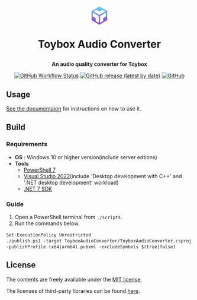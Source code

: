 <p align="center">
    <h1 align="center">
        <img src="https://raw.githubusercontent.com/project-toybox/toybox-assets/main/images/toybox-icon.png" width="50" height="50">
        <p>Toybox Audio Converter</p>
    </h1>
    <p align="center"><b>An audio quality converter for Toybox</b></p>
    <p align="center">
        <a target="_blank" href="https://github.com/project-toybox/toybox-audio-converter/actions"><img alt="GitHub Workflow Status" src="https://img.shields.io/github/actions/workflow/status/project-toybox/toybox-audio-converter/release.yml?branch=main"></a>
        <a target="_blank" href="https://github.com/project-toybox/toybox-audio-converter/releases/latest"><img alt="GitHub release (latest by date)" src="https://img.shields.io/github/v/release/project-toybox/toybox-audio-converter"></a>
        <a target="_blank" href="https://github.com/project-toybox/toybox-audio-converter/blob/main/LICENSE"><img alt="GitHub" src="https://img.shields.io/github/license/project-toybox/toybox-audio-converter"></a>
    </p>
</p>

## Usage
[See the documentaion](README.md) for instructions on how to use it.

## Build
### Requirements
 * __OS__ : Windows 10 or higher version(include server edtions)
 * __Tools__
   * [PowerShell 7](https://github.com/PowerShell/PowerShell)
   * [Visual Studio 2022](https://visualstudio.microsoft.com/)(include 'Desktop development with C++' and '.NET desktop development' workload)
   * [.NET 7 SDK](https://dotnet.microsoft.com/en-us/download)

### Guide
1. Open a PowerShell terminal from `./scripts`.
2. Run the commands below.
```pwsh
Set-ExecutionPolicy Unrestricted
./publish.ps1 -target ToyboxAudioConverter/ToyboxAudioConverter.csproj -publishProfile (x64|arm64).pubxml -excludeSymbols $(true|false)
```

## License
The contents are freely available under the [MIT license](http://opensource.org/licenses/MIT).

The licenses of third-party libraries can be found [here](https://github.com/project-toybox/toybox-audio-converter/blob/main/docs/THIRD_PARTY_NOTICES.md).
